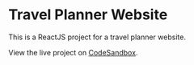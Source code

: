# Travel Planner Website

This is a ReactJS project for a travel planner website.

View the live project on [CodeSandbox](https://9ds6wv.csb.app/).
